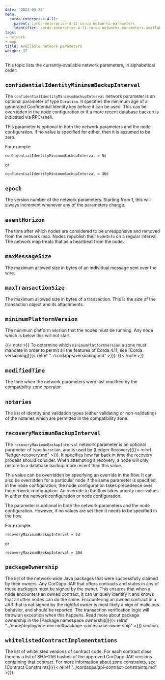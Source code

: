 ```yaml
---
date: '2023-09-25'
menu:
  corda-enterprise-4-11:
    parent: corda-enterprise-4-11-corda-networks-parameters
    identifier: corda-enterprise-4-11-corda-networks-parameters-available
tags:
- network
- map
title: Available network parameters
weight: 37
---
```


This topic lists the currently-available network parameters, in alphabetical order:

## `confidentialIdentityMinimumBackupInterval`

The `confidentialIdentityMinimumBackupInterval` network parameter is an optional parameter of type `Duration`. It specifies the minimum age of a generated Confidential Identity key before it can be used. This can be overridden in the node configuration or if a more recent database backup is indicated via RPC/shell.

This parameter is optional in both the network parameters and the node configuration. If no value is specified for either, then it is assumed to be zero.

For example:

```
confidentialIdentityMinimumBackupInterval = 5d
```

or

```
confidentialIdentityMinimumBackupInterval = 30d
```

## `epoch`

The version number of the network parameters. Starting from 1, this will always increment whenever any of the
parameters change.

## `eventHorizon`

The time after which nodes are considered to be unresponsive and removed from the network map. Nodes republish their
`NodeInfo` on a regular interval. The network map treats that as a heartbeat from the node.

## `maxMessageSize`

The maximum allowed size in bytes of an individual message sent over the wire.

## `maxTransactionSize`

The maximum allowed size in bytes of a transaction. This is the size of the transaction object and its attachments.

## `minimumPlatformVersion`

The minimum platform version that the nodes must be running. Any node which is below this will not start.

   {{< note >}}
   To determine which `minimumPlatformVersion` a zone must mandate in order to permit all the features of Corda 4.11, see [Corda versioning]({{< relref "../cordapps/versioning.md" >}}).
   {{< /note >}}

## `modifiedTime`

The time when the network parameters were last modified by the compatibility zone operator.

## `notaries`

The list of identity and validation types (either validating or non-validating) of the notaries which are permitted
in the compatibility zone.

## `recoveryMaximumBackupInterval`

The `recoveryMaximumBackupInterval` network parameter is an optional parameter of type `Duration`, and is used by [Ledger Recovery]({{< relref "ledger-recovery.md" >}}). It specifies how far back in time the recovery process should consider. When attempting a recovery, a node will only restore to a database backup more recent than this value.

This value can be overridden by specifying an override in the flow. It can also be overridden for a particular node if the same parameter is specified in the node configuration; the node configuration takes precedence over the network configuration. An override to the flow takes priority over values in either the network configuration or node configuration.

The parameter is optional in both the network parameters and the node configuration. However, if no values are set then it needs to be specified in the flow.

For example:

```
recoveryMaximumBackupInterval = 5d
```
or
```
recoveryMaximumBackupInterval = 30d
```

## `packageOwnership`

The list of the network-wide Java packages that were successfully claimed by their owners.
Any CorDapp JAR that offers contracts and states in any of these packages must be signed by the owner.
This ensures that when a node encounters an owned contract, it can uniquely identify it and knows that all other nodes can do the same.
Encountering an owned contract in a JAR that is not signed by the rightful owner is most likely a sign of malicious behavior, and should be reported.
The transaction verification logic will throw an exception when this happens.
Read more about package ownership in the [Package namespace ownership]({{< relref "../node/deploy/env-dev.md#package-namespace-ownership" >}}) section.

## `whitelistedContractImplementations`

The list of whitelisted versions of contract code.
For each contract class there is a list of SHA-256 hashes of the approved CorDapp JAR versions containing that contract.
For more information about zone constraints, see [Contract Constraints]({{< relref "../cordapps/api-contract-constraints.md" >}}).







